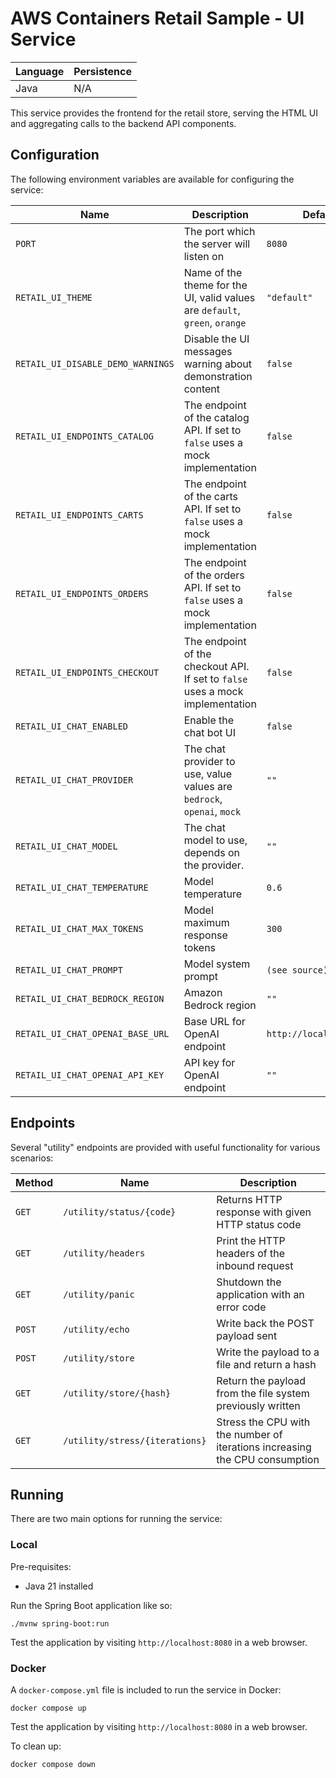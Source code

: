 # AWS Containers Retail Sample - UI Service

| Language | Persistence |
| -------- | ----------- |
| Java     | N/A         |

This service provides the frontend for the retail store, serving the HTML UI and aggregating calls to the backend API components.

## Configuration

The following environment variables are available for configuring the service:

| Name                              | Description                                                                    | Default                 |
| --------------------------------- | ------------------------------------------------------------------------------ | ----------------------- |
| `PORT`                            | The port which the server will listen on                                       | `8080`                  |
| `RETAIL_UI_THEME`                 | Name of the theme for the UI, valid values are `default`, `green`, `orange`    | `"default"`             |
| `RETAIL_UI_DISABLE_DEMO_WARNINGS` | Disable the UI messages warning about demonstration content                    | `false`                 |
| `RETAIL_UI_ENDPOINTS_CATALOG`     | The endpoint of the catalog API. If set to `false` uses a mock implementation  | `false`                 |
| `RETAIL_UI_ENDPOINTS_CARTS`       | The endpoint of the carts API. If set to `false` uses a mock implementation    | `false`                 |
| `RETAIL_UI_ENDPOINTS_ORDERS`      | The endpoint of the orders API. If set to `false` uses a mock implementation   | `false`                 |
| `RETAIL_UI_ENDPOINTS_CHECKOUT`    | The endpoint of the checkout API. If set to `false` uses a mock implementation | `false`                 |
| `RETAIL_UI_CHAT_ENABLED`          | Enable the chat bot UI                                                         | `false`                 |
| `RETAIL_UI_CHAT_PROVIDER`         | The chat provider to use, value values are `bedrock`, `openai`, `mock`         | `""`                    |
| `RETAIL_UI_CHAT_MODEL`            | The chat model to use, depends on the provider.                                | `""`                    |
| `RETAIL_UI_CHAT_TEMPERATURE`      | Model temperature                                                              | `0.6`                   |
| `RETAIL_UI_CHAT_MAX_TOKENS`       | Model maximum response tokens                                                  | `300`                   |
| `RETAIL_UI_CHAT_PROMPT`           | Model system prompt                                                            | `(see source)`          |
| `RETAIL_UI_CHAT_BEDROCK_REGION`   | Amazon Bedrock region                                                          | `""`                    |
| `RETAIL_UI_CHAT_OPENAI_BASE_URL`  | Base URL for OpenAI endpoint                                                   | `http://localhost:8888` |
| `RETAIL_UI_CHAT_OPENAI_API_KEY`   | API key for OpenAI endpoint                                                    | `""`                    |

## Endpoints

Several "utility" endpoints are provided with useful functionality for various scenarios:

| Method | Name                           | Description                                                                 |
| ------ | ------------------------------ | --------------------------------------------------------------------------- |
| `GET`  | `/utility/status/{code}`       | Returns HTTP response with given HTTP status code                           |
| `GET`  | `/utility/headers`             | Print the HTTP headers of the inbound request                               |
| `GET`  | `/utility/panic`               | Shutdown the application with an error code                                 |
| `POST` | `/utility/echo`                | Write back the POST payload sent                                            |
| `POST` | `/utility/store`               | Write the payload to a file and return a hash                               |
| `GET`  | `/utility/store/{hash}`        | Return the payload from the file system previously written                  |
| `GET`  | `/utility/stress/{iterations}` | Stress the CPU with the number of iterations increasing the CPU consumption |

## Running

There are two main options for running the service:

### Local

Pre-requisites:

- Java 21 installed

Run the Spring Boot application like so:

```
./mvnw spring-boot:run
```

Test the application by visiting `http://localhost:8080` in a web browser.

### Docker

A `docker-compose.yml` file is included to run the service in Docker:

```
docker compose up
```

Test the application by visiting `http://localhost:8080` in a web browser.

To clean up:

```
docker compose down
```
